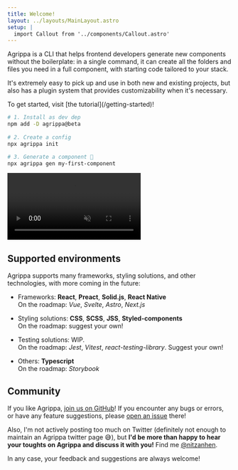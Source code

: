 ```yaml
---
title: Welcome!
layout: ../layouts/MainLayout.astro
setup: |
  import Callout from '../components/Callout.astro'
---
```


Agrippa is a CLI that helps frontend developers generate new components without the boilerplate: in a single command, it can create all the folders and files you need in a full component, with starting code tailored to your stack.

It's extremely easy to pick up and use in both new and existing projects, but also has a plugin system that provides customizability when it's necessary.

<Callout type="rocket">
  <p slot="header">To get started, visit [the tutorial](/getting-started)!</p>
</Callout>

```bash
# 1. Install as dev dep
npm add -D agrippa@beta
 
# 2. Create a config
npx agrippa init

# 3. Generate a component 🚀
npx agrippa gen my-first-component
```

<video controls loop autoplay muted>
  <source src="showcase.mp4" type="video/mp4">
</video>

## Supported environments 

Agrippa supports many frameworks, styling solutions, and other technologies, with more coming in the future:

- Frameworks: **React**, **Preact**, **Solid.js**, **React Native**
<br/>On the roadmap: *Vue*, *Svelte*, *Astro*, *Next.js*

- Styling solutions: **CSS**, **SCSS**, **JSS**, **Styled-components**
<br/>On the roadmap: suggest your own!

- Testing solutions: WIP.
<br/>On the roadmap: *Jest*, *Vitest*, *react-testing-library*. Suggest your own!

- Others: **Typescript**
<br/>On the roadmap: *Storybook*

## Community

If you like Agrippa, [join us on GitHub](https://github.com/NitzanHen/agrippa)!
If you encounter any bugs or errors, or have any feature suggestions, please [open an issue](https://github.com/NitzanHen/agrippa/issues) there!

Also, I'm not actively posting too much on Twitter (definitely not enough to maintain an Agrippa twitter page 😅), but **I'd be more than happy to hear your toughts on Agrippa and discuss it with you!** Find me [@nitzanhen](https://twitter.com/nitzanhen).

In any case, your feedback and suggestions are always welcome!
